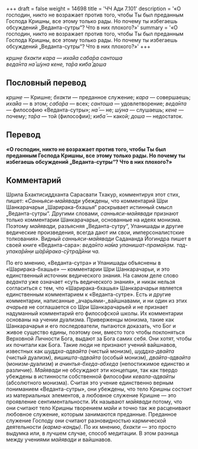 +++
draft = false
weight = 14698
title = 'ЧЧ Ади 7.101'
description = '«О господин, никто не возражает против того, чтобы Ты был преданным Господа Кришны, все этому только рады. Но почему ты избегаешь обсуждений „Веданта-сутры“? Что в них плохого?»'
summary = '«О господин, никто не возражает против того, чтобы Ты был преданным Господа Кришны, все этому только рады. Но почему ты избегаешь обсуждений „Веданта-сутры“? Что в них плохого?»'
+++

_кр̣шн̣е бхакти кара — иха̄йа саба̄ра сантоша  
веда̄нта на̄ ш́уна кене, та̄ра киба̄ доша_

## Пословный перевод

_кр̣шн̣е_ — Кришне; _бхакти_ — преданное служение; _кара_ — совершаешь; _иха̄йа_ — в этом; _саба̄ра_ — всех; _сантоша_ — удовлетворение; _веда̄нта_ — философию «Веданта-сутры»; _на̄_ — не; _ш́уна_ — слушаешь; _кене_ — почему; _та̄ра_ — той (философии); _киба̄_ — какой; _доша_ — недостаток.

## Перевод

**«О господин, никто не возражает против того, чтобы Ты был преданным Господа Кришны, все этому только рады. Но почему ты избегаешь обсуждений „Веданта-сутры“? Что в них плохого?»**

## Комментарий

Шрила Бхактисиддханта Сарасвати Тхакур, комментируя этот стих, пишет: «_Санньяси-майявади_ убеждены, что комментарий Шри Шанкарачарьи „Шарирака-бхашья“ раскрывает истинный смысл „Веданта-сутры“. Другими словами, _санньяси-майявади_ признают только комментарии Шанкарачарьи, основанные на идеях монизма. Поэтому _майявади,_ разъясняя „Веданта-сутру“, Упанишады и другие ведические произведения, всегда дают им свои, имперсоналистские толкования». Видный _санньяси-майявади_ Садананда Йогиндра пишет в своей книге «Веданта-сара»: _веда̄нто на̄ма упанишат-прама̄н̣ам. тад-упака̄рӣн̣и ш́а̄рӣрака-сӯтра̄дӣни ча._  
  
По его мнению, «Веданта-сутра» и Упанишады объяснены в «Шарирака-бхашье» — комментарии Шри Шанкарачарьи, и это единственный источник ведического знания. На самом деле слово _веданта_ уже означает «суть ведического знания», и никак нельзя согласиться с тем, что «Шарирака-бхашья» Шанкарачарьи является единственным комментарием к «Веданта-сутре». Есть и другие комментарии, написанные _ачарьями-_вайшнавами, и ни один из этих _ачарьев_ не соглашается со Шри Шанкарачарьей и не признает надуманный комментарий его философской школы. Их комментарии основаны на учении дуализма. Приверженцы монизма, такие как Шанкарачарья и его последователи, пытаются доказать, что Бог и живое существо едины, поэтому они, вместо того чтобы поклоняться Верховной Личности Бога, выдают за Бога самих себя. Они хотят, чтобы их почитали как Бога. Такие люди не признают учений вайшнавов, известных как _шуддха-адвайта_ (чистый монизм), _шуддха-двайта_ (чистый дуализм), _вишишта-адвайта_ (особый монизм), _двайта-адвайта_ (монизм-дуализм) и _ачинтья-бхеда-абхеда_ (непостижимое единство и различие). _Майявади_ не обсуждают эти концепции, так как твердо убеждены в истинности собственной философии _кевала-адвайты_ (абсолютного монизма). Считая это учение единственно верным пониманием «Веданта-сутры», они убеждены, что тело Кришны состоит из материальных элементов, а любовное служение Кришне — это проявление сентиментальности. Их называют _майявади_ потому, что они считают тело Кришны творением _майи_ и точно так же расценивают любовное служение, которым занимаются преданные. Преданное служение Господу они считают разновидностью кармической деятельности _(карма-канды)_. По их мнению, _бхакти_ — это просто выдумка или, в лучшем случае, способ медитации. В этом разница между учениями _майявади_ и вайшнавов.
